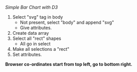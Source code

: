 *Simple Bar Chart with D3*

1. Select "svg" tag in body
	- Not present, select "body" and append "svg"
	- Give attributes.
2. Create data array
3. Select all "rect" shapes
	- All go in select
4. Make all selections a "rect"
5. Set attributes.

**Browser co-ordinates start from top left, go to bottom right.**